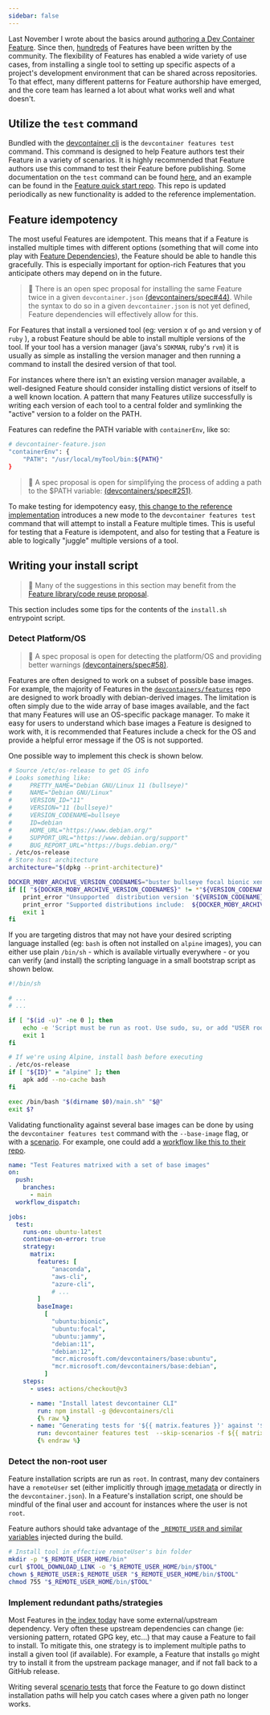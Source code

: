 ```yaml
---
sidebar: false
---
```


Last November I wrote about the basics around [authoring a Dev Container Feature](/guide/author-a-feature). Since then, [hundreds](https://containers.dev/features) of Features have been written by the community. The flexibility of Features has enabled a wide variety of use cases, from installing a single tool to setting up specific aspects of a project's development environment that can be shared across repositories. To that effect, many different patterns for Feature authorship have emerged, and the core team has learned a lot about what works well and what doesn't.

## Utilize the `test` command

Bundled with the [devcontainer cli](https://github.com/devcontainers/cli) is the `devcontainer features test` command. This command is designed to help Feature authors test their Feature in a variety of scenarios. It is highly recommended that Feature authors use this command to test their Feature before publishing. Some documentation on the `test` command can be found [here](https://github.com/devcontainers/cli/blob/main/docs/features/test.md), and an example can be found in the [Feature quick start repo](https://github.com/devcontainers/feature-starter). This repo is updated periodically as new functionality is added to the reference implementation.

## Feature idempotency

The most useful Features are idempotent. This means that if a Feature is installed multiple times with different options (something that will come into play with [Feature Dependencies](https://github.com/devcontainers/spec/blob/main/proposals/feature-dependencies.md)), the Feature should be able to handle this gracefully. This is especially important for option-rich Features that you anticipate others may depend on in the future.

> 🔧 There is an open spec proposal for installing the same Feature twice in a given `devcontainer.json` [(devcontainers/spec#44)](https://github.com/devcontainers/spec/issues/44). While the syntax to do so in a given `devcontainer.json` is not yet defined, Feature dependencies will effectively allow for this.

For Features that install a versioned tool (eg: version x of `go` and version y of `ruby` ), a robust Feature should be able to install multiple versions of the tool. If your tool has a version manager (java's `SDKMAN`, ruby's `rvm`) it is usually as simple as installing the version manager and then running a command to install the desired version of that tool.

For instances where there isn't an existing version manager available, a well-designed Feature should consider installing distict versions of itself to a well known location. A pattern that many Features utilize successfully is writing each version of each tool to a central folder and symlinking the "active" version to a folder on the PATH.

Features can redefine the PATH variable with `containerEnv`, like so:

```bash
# devcontainer-feature.json
"containerEnv": {
    "PATH": "/usr/local/myTool/bin:${PATH}"
}
```

> 🔧 A spec proposal is open for simplifying the process of adding a path to the $PATH variable: [(devcontainers/spec#251)](https://github.com/devcontainers/spec/issues/251).

To make testing for idempotency easy, [this change to the reference implementation](https://github.com/devcontainers/cli/pull/553) introduces a new mode to the `devcontainer features test` command that will attempt to install a Feature multiple times. This is useful for testing that a Feature is idempotent, and also for testing that a Feature is able to logically "juggle" multiple versions of a tool.

## Writing your install script

> 🔧 Many of the suggestions in this section may benefit from the [Feature library/code reuse proposal](https://github.com/devcontainers/spec/blob/main/proposals/features-library.md).

This section includes some tips for the contents of the `install.sh` entrypoint script.

### Detect Platform/OS

> 🔧 A spec proposal is open for detecting the platform/OS and providing better warnings [(devcontainers/spec#58)](https://github.com/devcontainers/spec/issues/58).

Features are often designed to work on a subset of possible base images. For example, the majority of Features in the [`devcontainers/features`](https://github.com/devcontainers/features) repo are designed to work broadly with debian-derived images. The limitation is often simply due to the wide array of base images available, and the fact that many Features will use an OS-specific package manager. To make it easy for users to understand which base images a Feature is designed to work with, it is recommended that Features include a check for the OS and provide a helpful error message if the OS is not supported.

One possible way to implement this check is shown below.

```bash
# Source /etc/os-release to get OS info
# Looks something like:
#     PRETTY_NAME="Debian GNU/Linux 11 (bullseye)"
#     NAME="Debian GNU/Linux"
#     VERSION_ID="11"
#     VERSION="11 (bullseye)"
#     VERSION_CODENAME=bullseye
#     ID=debian
#     HOME_URL="https://www.debian.org/"
#     SUPPORT_URL="https://www.debian.org/support"
#     BUG_REPORT_URL="https://bugs.debian.org/"
. /etc/os-release
# Store host architecture
architecture="$(dpkg --print-architecture)"

DOCKER_MOBY_ARCHIVE_VERSION_CODENAMES="buster bullseye focal bionic xenial"
if [[ "${DOCKER_MOBY_ARCHIVE_VERSION_CODENAMES}" != *"${VERSION_CODENAME}"* ]]; then
    print_error "Unsupported  distribution version '${VERSION_CODENAME}'. To resolve, either: (1) set feature option '\"moby\": false' , or (2) choose a compatible OS distribution"
    print_error "Supported distributions include:  ${DOCKER_MOBY_ARCHIVE_VERSION_CODENAMES}"
    exit 1
fi
```

If you are targeting distros that may not have your desired scripting language installed (eg: `bash` is often not installed on `alpine` images), you can either use plain `/bin/sh` - which is available virtually everywhere - or you can verify (and install) the scripting language in a small bootstrap script as shown below.

```sh
#!/bin/sh

# ...
# ...

if [ "$(id -u)" -ne 0 ]; then
    echo -e 'Script must be run as root. Use sudo, su, or add "USER root" to your Dockerfile before running this script.'
    exit 1
fi

# If we're using Alpine, install bash before executing
. /etc/os-release
if [ "${ID}" = "alpine" ]; then
    apk add --no-cache bash
fi

exec /bin/bash "$(dirname $0)/main.sh" "$@"
exit $?
```

Validating functionality against several base images can be done by using the `devcontainer features test` command with the `--base-image` flag, or with a [scenario](https://github.com/devcontainers/cli/blob/main/docs/features/test.md#scenarios). For example, one could add a [workflow like this to their repo](https://github.com/devcontainers/features/blob/d934503a050ba84e6b42a006aacd891c4088eb62/.github/workflows/test-all.yaml#L9-L52).

```yaml
name: "Test Features matrixed with a set of base images"
on:
  push:
    branches:
      - main
  workflow_dispatch:

jobs:
  test:
    runs-on: ubuntu-latest
    continue-on-error: true
    strategy:
      matrix:
        features: [
            "anaconda",
            "aws-cli",
            "azure-cli",
            # ...
        ]
        baseImage:
          [
            "ubuntu:bionic",
            "ubuntu:focal",
            "ubuntu:jammy",
            "debian:11",
            "debian:12",
            "mcr.microsoft.com/devcontainers/base:ubuntu",
            "mcr.microsoft.com/devcontainers/base:debian",
          ]
    steps:
      - uses: actions/checkout@v3

      - name: "Install latest devcontainer CLI"
        run: npm install -g @devcontainers/cli
        {% raw %}
      - name: "Generating tests for '${{ matrix.features }}' against '${{ matrix.baseImage }}'"
        run: devcontainer features test  --skip-scenarios -f ${{ matrix.features }} -i ${{ matrix.baseImage }}
        {% endraw %}
```

### Detect the non-root user

Feature installation scripts are run as `root`. In contrast, many dev containers have a `remoteUser` set (either implicitly through [image metadata](https://containers.dev/implementors/spec/#image-metadata) or directly in the `devcontainer.json`). In a Feature's installation script, one should be mindful of the final user and account for instances where the user is not `root`.

Feature authors should take advantage of the [`_REMOTE_USER` and similar variables](https://containers.dev/implementors/features/#user-env-var) injected during the build.

```bash
# Install tool in effective remoteUser's bin folder
mkdir -p "$_REMOTE_USER_HOME/bin"
curl $TOOL_DOWNLOAD_LINK -o "$_REMOTE_USER_HOME/bin/$TOOL"
chown $_REMOTE_USER:$_REMOTE_USER "$_REMOTE_USER_HOME/bin/$TOOL"
chmod 755 "$_REMOTE_USER_HOME/bin/$TOOL"
```

### Implement redundant paths/strategies

Most Features in [the index today](https://containers.dev/features) have some external/upstream dependency. Very often these upstream dependencies can change (ie: versioning pattern, rotated GPG key, etc...) that may cause a Feature to fail to install. To mitigate this, one strategy is to implement multiple paths to install a given tool (if available). For example, a Feature that installs `go` might try to install it from the upstream package manager, and if not fall back to a GitHub release.

Writing several [scenario tests](https://github.com/devcontainers/cli/blob/main/docs/features/test.md#scenarios) that force the Feature to go down distinct installation paths will help you catch cases where a given path no longer works.
